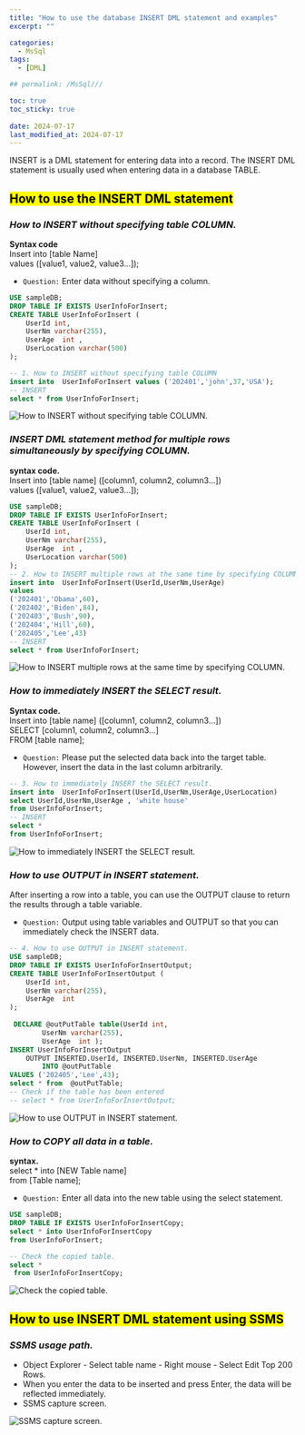 ```yaml
---
title: "How to use the database INSERT DML statement and examples"
excerpt: ""

categories:
  - MsSql
tags:
  - [DML]

## permalink: /MsSql///

toc: true
toc_sticky: true
 
date: 2024-07-17
last_modified_at: 2024-07-17
---
```


INSERT is a DML statement for entering data into a record. The INSERT DML statement is usually used when entering data in a database TABLE.

## <mark>How to use the INSERT DML statement</mark>

### ***How to INSERT without specifying table COLUMN.***

**Syntax code**  
Insert into [table Name]  
values ([value1, value2, value3...]);  

- `Question:` Enter data without specifying a column.

```sql
USE sampleDB;
DROP TABLE IF EXISTS UserInfoForInsert;
CREATE TABLE UserInfoForInsert (
    UserId int,
    UserNm varchar(255),
    UserAge  int , 
    UserLocation varchar(500)
); 

-- 1. How to INSERT without specifying table COLUMN
insert into  UserInfoForInsert values ('202401','john',37,'USA');
-- INSERT   
select * from UserInfoForInsert;
```

![How to INSERT without specifying table COLUMN.](/assets/images/postsImages/MsSql/1015_Eng_DML_INSERT/1.png)

### ***INSERT DML statement method for multiple rows simultaneously by specifying COLUMN.***

**syntax code.**  
Insert into [table name] ([column1, column2, column3...])  
values ([value1, value2, value3...]);

```sql
USE sampleDB;
DROP TABLE IF EXISTS UserInfoForInsert;
CREATE TABLE UserInfoForInsert (
    UserId int,
    UserNm varchar(255),
    UserAge  int , 
    UserLocation varchar(500)
);  
-- 2. How to INSERT multiple rows at the same time by specifying COLUMN.
insert into  UserInfoForInsert(UserId,UserNm,UserAge) 
values
('202401','Obama',60),
('202402','Biden',84),
('202403','Bush',90),
('202404','Hill',60),
('202405','Lee',43)
-- INSERT   
select * from UserInfoForInsert;
```

![How to INSERT multiple rows at the same time by specifying COLUMN.](/assets/images/postsImages/MsSql/1015_Eng_DML_INSERT/2.png)

### ***How to immediately INSERT the SELECT result.***

**Syntax code.**  
Insert into [table name] ([column1, column2, column3...])  
SELECT [column1, column2, column3...]  
FROM [table name];  

- `Question:` Please put the selected data back into the target table.  
However, insert the data in the last column arbitrarily.

```sql
-- 3. How to immediately INSERT the SELECT result.
insert into  UserInfoForInsert(UserId,UserNm,UserAge,UserLocation) 
select UserId,UserNm,UserAge , 'white house'   
from UserInfoForInsert;
-- INSERT   
select * 
from UserInfoForInsert;
```

![How to immediately INSERT the SELECT result.](/assets/images/postsImages/MsSql/1015_Eng_DML_INSERT/3.png)

### ***How to use OUTPUT in INSERT statement.***

After inserting a row into a table, you can use the OUTPUT clause to return the results through a table variable.

- `Question:` Output using table variables and OUTPUT so that you can immediately check the INSERT data.

```sql
-- 4. How to use OUTPUT in INSERT statement.
USE sampleDB;
DROP TABLE IF EXISTS UserInfoForInsertOutput;
CREATE TABLE UserInfoForInsertOutput (
    UserId int,
    UserNm varchar(255),
    UserAge  int 
); 
 
 DECLARE @outPutTable table(UserId int,
        UserNm varchar(255),
        UserAge  int );  
INSERT UserInfoForInsertOutput 
    OUTPUT INSERTED.UserId, INSERTED.UserNm, INSERTED.UserAge  
        INTO @outPutTable 
VALUES ('202405','Lee',43);  
select * from  @outPutTable;
-- Check if the table has been entered
-- select * from UserInfoForInsertOutput;
```

![How to use OUTPUT in INSERT statement.](/assets/images/postsImages/MsSql/1015_Eng_DML_INSERT/4.png)

### ***How to COPY all data in a table.***

**syntax.**  
select * into [NEW Table name]  
from [Table name];  

- `Question:` Enter all data into the new table using the select statement.

```sql
USE sampleDB;
DROP TABLE IF EXISTS UserInfoForInsertCopy;
select * into UserInfoForInsertCopy 
from UserInfoForInsert;

-- Check the copied table.
select *
 from UserInfoForInsertCopy;
```

![Check the copied table.](/assets/images/postsImages/MsSql/1015_Eng_DML_INSERT/5.png)

## <mark>How to use INSERT DML statement using SSMS</mark>

### ***SSMS usage path.***

- Object Explorer - Select table name - Right mouse - Select Edit Top 200 Rows.
- When you enter the data to be inserted and press Enter, the data will be reflected immediately.
- SSMS capture screen.

![SSMS capture screen.](/assets/images/postsImages/MsSql/1015_Eng_DML_INSERT/6.png)
